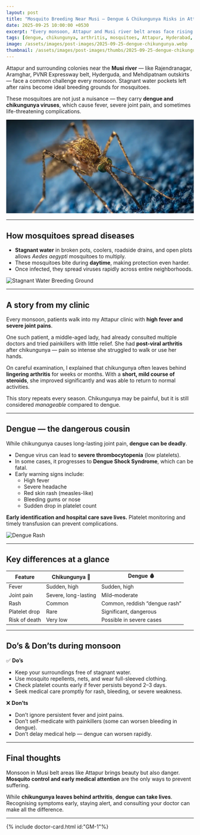```yaml
---
layout: post
title: "Mosquito Breeding Near Musi — Dengue & Chikungunya Risks in Attapur and Surroundings"
date: 2025-09-25 10:00:00 +0530
excerpt: "Every monsoon, Attapur and Musi river belt areas face rising cases of dengue and chikungunya. Learn how mosquitoes spread, common symptoms, and real patient experiences from local practice."
tags: [dengue, chikungunya, arthritis, mosquitoes, Attapur, Hyderabad, Musi]
image: /assets/images/post-images/2025-09-25-dengue-chikungunya.webp
thumbnail: /assets/images/post-images/thumbs/2025-09-25-dengue-chikungunya.webp
---
```


Attapur and surrounding colonies near the **Musi river** — like Rajendranagar, Aramghar, PVNR Expressway belt, Hyderguda, and Mehdipatnam outskirts — face a common challenge every monsoon. Stagnant water pockets left after rains become ideal breeding grounds for mosquitoes.  

These mosquitoes are not just a nuisance — they carry **dengue and chikungunya viruses**, which cause fever, severe joint pain, and sometimes life-threatening complications.

![Mosquito Breeding Near Musi](/assets/images/post-images/2025-09-25-dengue-chikungunya.webp)

---

## How mosquitoes spread diseases
- **Stagnant water** in broken pots, coolers, roadside drains, and open plots allows *Aedes aegypti* mosquitoes to multiply.  
- These mosquitoes bite during **daytime**, making protection even harder.  
- Once infected, they spread viruses rapidly across entire neighborhoods.

![Stagnant Water Breeding Ground](/assets/images/post-images/2025-09-25-mosquito-breeding.webp)

---

## A story from my clinic
Every monsoon, patients walk into my Attapur clinic with **high fever and severe joint pains**.  

One such patient, a middle-aged lady, had already consulted multiple doctors and tried painkillers with little relief. She had **post-viral arthritis** after chikungunya — pain so intense she struggled to walk or use her hands.  

On careful examination, I explained that chikungunya often leaves behind **lingering arthritis** for weeks or months. With a **short, mild course of steroids**, she improved significantly and was able to return to normal activities.  

This story repeats every season. Chikungunya may be painful, but it is still considered *manageable* compared to dengue.

---

## Dengue — the dangerous cousin
While chikungunya causes long-lasting joint pain, **dengue can be deadly**.  

- Dengue virus can lead to **severe thrombocytopenia** (low platelets).  
- In some cases, it progresses to **Dengue Shock Syndrome**, which can be fatal.  
- Early warning signs include:  
  - High fever  
  - Severe headache  
  - Red skin rash (measles-like)  
  - Bleeding gums or nose  
  - Sudden drop in platelet count  

**Early identification and hospital care save lives.** Platelet monitoring and timely transfusion can prevent complications.

![Dengue Rash](/assets/images/post-images/2025-09-25-dengue-rash.webp)

---

## Key differences at a glance

| Feature             | Chikungunya 🦟 | Dengue 🩸 |
|---------------------|----------------|-----------|
| Fever               | Sudden, high   | Sudden, high |
| Joint pain          | Severe, long-lasting | Mild–moderate |
| Rash                | Common         | Common, reddish “dengue rash” |
| Platelet drop       | Rare           | Significant, dangerous |
| Risk of death       | Very low       | Possible in severe cases |

---

## Do’s & Don’ts during monsoon

✅ **Do’s**  
- Keep your surroundings free of stagnant water.  
- Use mosquito repellents, nets, and wear full-sleeved clothing.  
- Check platelet counts early if fever persists beyond 2–3 days.  
- Seek medical care promptly for rash, bleeding, or severe weakness.  

❌ **Don’ts**  
- Don’t ignore persistent fever and joint pains.  
- Don’t self-medicate with painkillers (some can worsen bleeding in dengue).  
- Don’t delay medical help — dengue can worsen rapidly.  

---

## Final thoughts
Monsoon in Musi belt areas like Attapur brings beauty but also danger. **Mosquito control and early medical attention** are the only ways to prevent suffering.  

While **chikungunya leaves behind arthritis**, **dengue can take lives**. Recognising symptoms early, staying alert, and consulting your doctor can make all the difference.

---

{% include doctor-card.html id:"GM-1"%}
